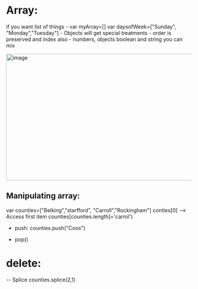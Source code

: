 # Array:
  if you want list of things
    - var myArray=[]
    var daysofWeek=["Sunday", "Monday","Tuesday"]
    - Objects will get special treatments
    - order is preserved and index also
    - numbers, objects boolean and string you can mix
  
  <img width="916" height="343" alt="image" src="https://github.com/user-attachments/assets/86d65a59-1c57-4b92-b95e-71c3f9463881" />

  ## Manipulating array:
  var counties=["Belking","starfford", "Carroll","Rockingham"]
  conties[0] --> Access first item
  counties[counties.length]='carrol')

  - push:
   counties.push("Coos")

  - pop()

# delete:
-- Splice
counties.splice(2,1)


    
  

  
